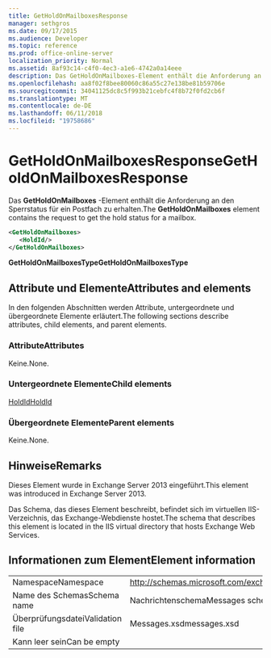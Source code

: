 ```yaml
---
title: GetHoldOnMailboxesResponse
manager: sethgros
ms.date: 09/17/2015
ms.audience: Developer
ms.topic: reference
ms.prod: office-online-server
localization_priority: Normal
ms.assetid: 8af93c14-c4f0-4ec3-a1e6-4742a0a14eee
description: Das GetHoldOnMailboxes-Element enthält die Anforderung an den Sperrstatus für ein Postfach zu erhalten.
ms.openlocfilehash: aa8f02f8bee80060c86a55c27e138be81b59706e
ms.sourcegitcommit: 34041125dc8c5f993b21cebfc4f8b72f0fd2cb6f
ms.translationtype: MT
ms.contentlocale: de-DE
ms.lasthandoff: 06/11/2018
ms.locfileid: "19758686"
---
```

# <a name="getholdonmailboxesresponse"></a><span data-ttu-id="423d2-103">GetHoldOnMailboxesResponse</span><span class="sxs-lookup"><span data-stu-id="423d2-103">GetHoldOnMailboxesResponse</span></span>

<span data-ttu-id="423d2-104">Das **GetHoldOnMailboxes** -Element enthält die Anforderung an den Sperrstatus für ein Postfach zu erhalten.</span><span class="sxs-lookup"><span data-stu-id="423d2-104">The **GetHoldOnMailboxes** element contains the request to get the hold status for a mailbox.</span></span> 
  
```XML
<GetHoldOnMailboxes>
   <HoldId/>
</GetHoldOnMailboxes>
```

 <span data-ttu-id="423d2-105">**GetHoldOnMailboxesType**</span><span class="sxs-lookup"><span data-stu-id="423d2-105">**GetHoldOnMailboxesType**</span></span>
## <a name="attributes-and-elements"></a><span data-ttu-id="423d2-106">Attribute und Elemente</span><span class="sxs-lookup"><span data-stu-id="423d2-106">Attributes and elements</span></span>

<span data-ttu-id="423d2-107">In den folgenden Abschnitten werden Attribute, untergeordnete und übergeordnete Elemente erläutert.</span><span class="sxs-lookup"><span data-stu-id="423d2-107">The following sections describe attributes, child elements, and parent elements.</span></span>
  
### <a name="attributes"></a><span data-ttu-id="423d2-108">Attribute</span><span class="sxs-lookup"><span data-stu-id="423d2-108">Attributes</span></span>

<span data-ttu-id="423d2-109">Keine.</span><span class="sxs-lookup"><span data-stu-id="423d2-109">None.</span></span>
  
### <a name="child-elements"></a><span data-ttu-id="423d2-110">Untergeordnete Elemente</span><span class="sxs-lookup"><span data-stu-id="423d2-110">Child elements</span></span>

[<span data-ttu-id="423d2-111">HoldId</span><span class="sxs-lookup"><span data-stu-id="423d2-111">HoldId</span></span>](holdid.md)
  
### <a name="parent-elements"></a><span data-ttu-id="423d2-112">Übergeordnete Elemente</span><span class="sxs-lookup"><span data-stu-id="423d2-112">Parent elements</span></span>

<span data-ttu-id="423d2-113">Keine.</span><span class="sxs-lookup"><span data-stu-id="423d2-113">None.</span></span>
  
## <a name="remarks"></a><span data-ttu-id="423d2-114">Hinweise</span><span class="sxs-lookup"><span data-stu-id="423d2-114">Remarks</span></span>

<span data-ttu-id="423d2-115">Dieses Element wurde in Exchange Server 2013 eingeführt.</span><span class="sxs-lookup"><span data-stu-id="423d2-115">This element was introduced in Exchange Server 2013.</span></span>
  
<span data-ttu-id="423d2-116">Das Schema, das dieses Element beschreibt, befindet sich im virtuellen IIS-Verzeichnis, das Exchange-Webdienste hostet.</span><span class="sxs-lookup"><span data-stu-id="423d2-116">The schema that describes this element is located in the IIS virtual directory that hosts Exchange Web Services.</span></span>
  
## <a name="element-information"></a><span data-ttu-id="423d2-117">Informationen zum Element</span><span class="sxs-lookup"><span data-stu-id="423d2-117">Element information</span></span>

|||
|:-----|:-----|
|<span data-ttu-id="423d2-118">Namespace</span><span class="sxs-lookup"><span data-stu-id="423d2-118">Namespace</span></span>  <br/> |http://schemas.microsoft.com/exchange/services/2006/messages  <br/> |
|<span data-ttu-id="423d2-119">Name des Schemas</span><span class="sxs-lookup"><span data-stu-id="423d2-119">Schema name</span></span>  <br/> |<span data-ttu-id="423d2-120">Nachrichtenschema</span><span class="sxs-lookup"><span data-stu-id="423d2-120">Messages schema</span></span>  <br/> |
|<span data-ttu-id="423d2-121">Überprüfungsdatei</span><span class="sxs-lookup"><span data-stu-id="423d2-121">Validation file</span></span>  <br/> |<span data-ttu-id="423d2-122">Messages.xsd</span><span class="sxs-lookup"><span data-stu-id="423d2-122">messages.xsd</span></span>  <br/> |
|<span data-ttu-id="423d2-123">Kann leer sein</span><span class="sxs-lookup"><span data-stu-id="423d2-123">Can be empty</span></span>  <br/> ||
   

